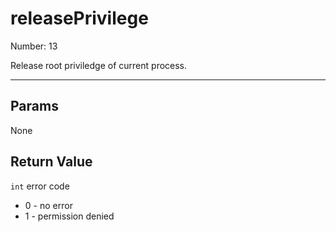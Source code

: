 # releasePrivilege

Number: 13

Release root priviledge of current process.

---

## Params

None

## Return Value

`int` error code

- 0 - no error
- 1 - permission denied